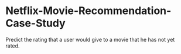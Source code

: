 # Netflix-Movie-Recommendation-Case-Study
Predict the rating that a user would give to a movie that he has not yet rated.
